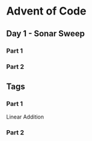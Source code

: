 # Advent of Code
## Day 1 - Sonar Sweep

### Part 1


### Part 2


## Tags

### Part 1

Linear Addition

### Part 2

